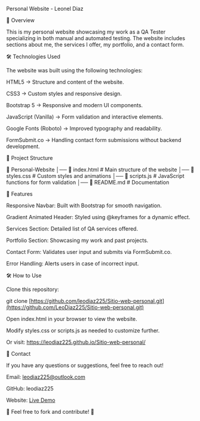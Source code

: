 Personal Website - Leonel Diaz

🚀 Overview

This is my personal website showcasing my work as a QA Tester specializing in both manual and automated testing. The website includes sections about me, the services I offer, my portfolio, and a contact form.

🛠️ Technologies Used

The website was built using the following technologies:

HTML5 → Structure and content of the website.

CSS3 → Custom styles and responsive design.

Bootstrap 5 → Responsive and modern UI components.

JavaScript (Vanilla) → Form validation and interactive elements.

Google Fonts (Roboto) → Improved typography and readability.

FormSubmit.co → Handling contact form submissions without backend development.

📂 Project Structure

📁 Personal-Website
│── 📄 index.html       # Main structure of the website
│── 📄 styles.css       # Custom styles and animations
│── 📄 scripts.js       # JavaScript functions for form validation
│── 📄 README.md        # Documentation

📌 Features

Responsive Navbar: Built with Bootstrap for smooth navigation.

Gradient Animated Header: Styled using @keyframes for a dynamic effect.

Services Section: Detailed list of QA services offered.

Portfolio Section: Showcasing my work and past projects.

Contact Form: Validates user input and submits via FormSubmit.co.

Error Handling: Alerts users in case of incorrect input.

🛠️ How to Use

Clone this repository:

git clone [https://github.com/leodiaz225/Sitio-web-personal.git](https://github.com/LeoDiaz225/Sitio-web-personal.git)

Open index.html in your browser to view the website.

Modify styles.css or scripts.js as needed to customize further.

Or visit: https://leodiaz225.github.io/Sitio-web-personal/

📧 Contact

If you have any questions or suggestions, feel free to reach out!

Email: leodiaz225@outlook.com

GitHub: leodiaz225

Website: [Live Demo](https://leodiaz225.github.io/Sitio-web-personal/)

📌 Feel free to fork and contribute! 🚀
